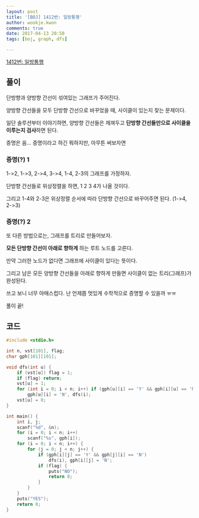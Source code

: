 ```yaml
---
layout: post
title: '[BOJ] 1412번: 일방통행'
author: wookje.kwon
comments: true
date: 2017-04-13 20:50
tags: [boj, graph, dfs]

---
```


[1412번: 일방통행](https://www.acmicpc.net/problem/1412)

## 풀이

단방향과 양방향 간선이 섞여있는 그래프가 주어진다.

양방향 간선들을 모두 단방향 간선으로 바꾸었을 때, 사이클이 있는지 찾는 문제이다.

일단 솔루션부터 이야기하면, 양방향 간선들은 제껴두고 **단방향 간선들만으로 사이클을 이루는지 검사**하면 된다.

증명은 음... 증명이라고 하긴 뭐하지만, 아무튼 써보자면

### 증명(?) 1

1->2, 1->3, 2->4, 3->4, 1-4, 2-3의 그래프를 가정하자.

단방향 간선들로 위상정렬을 하면, 1 2 3 4가 나올 것이다.

그리고 1-4와 2-3은 위상정렬 순서에 따라 단방향 간선으로 바꾸어주면 된다. (1->4, 2->3)

### 증명(?) 2

또 다른 방법으로는, 그래프를 트리로 만들어보자.

**모든 단방향 간선이 아래로 향하게** 하는 루트 노드를 고른다.

만약 그러한 노드가 없다면 그래프에 사이클이 있다는 뜻이다.

그리고 남은 모든 양방향 간선들을 아래로 향하게 만들면 사이클이 없는 트리(그래프)가 완성된다.

쓰고 보니 너무 야매스럽다. 난 언제쯤 멋있게 수학적으로 증명할 수 있을까 ㅠㅠ

풀이 끝!

## 코드

```cpp
#include <stdio.h>

int n, vst[101], flag;
char gph[101][101];

void dfs(int u) {
	if (vst[u]) flag = 1;
	if (flag) return;
	vst[u] = 1;
	for (int i = 0; i < n; i++) if (gph[u][i] == 'Y' && gph[i][u] == 'N')
		gph[u][i] = 'N', dfs(i);
	vst[u] = 0;
}

int main() {
	int i, j;
	scanf("%d", &n);
	for (i = 0; i < n; i++)
		scanf("%s", gph[i]);
	for (i = 0; i < n; i++) {
		for (j = 0; j < n; j++) {
			if (gph[i][j] == 'Y' && gph[j][i] == 'N')
				dfs(i), gph[i][j] = 'N';
			if (flag) {
				puts("NO");
				return 0;
			}
		}
	}
	puts("YES");
	return 0;
}
```
